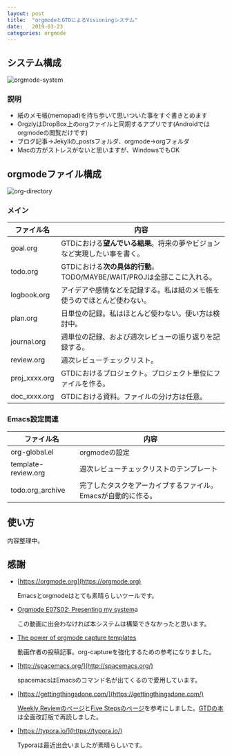 ```yaml
---
layout: post
title:  "orgmodeとGTDによるVisioningシステム"
date:   2019-03-23
categories: orgmode
---
```


## システム構成

![orgmode-system]({{site.baseurl}}/assets/orgmode-system.jpg)

### 説明

- 紙のメモ帳(memopad)を持ち歩いて思いついた事をすぐ書きとめます
- OrgzlyはDropBox上のorgファイルと同期するアプリです(Androidではorgmodeの閲覧だけです)
- ブログ記事→Jekyllの_postsフォルダ、orgmode→orgフォルダ
- Macの方がストレスがないと思いますが、WindowsでもOK

## orgmodeファイル構成

![org-directory]({{site.baseurl}}/assets/org-directory.png)

### メイン

| ファイル名    | 内容                                                         |
| ------------- | ------------------------------------------------------------ |
| goal.org      | GTDにおける**望んでいる結果**。将来の夢やビジョンなど実現したい事を書く。 |
| todo.org      | GTDにおける**次の具体的行動**。TODO/MAYBE/WAIT/PROJは全部ここに入れる。 |
| logbook.org   | アイデアや感情などを記録する。私は紙のメモ帳を使うのでほとんど使わない。 |
| plan.org      | 日単位の記録。私はほとんど使わない。使い方は検討中。         |
| journal.org   | 週単位の記録、および週次レビューの振り返りを記録する。       |
| review.org    | 週次レビューチェックリスト。                                 |
| proj_xxxx.org | GTDにおけるプロジェクト。プロジェクト単位にファイルを作る。  |
| doc_xxxx.org  | GTDにおける資料。ファイルの分け方は任意。                    |

### Emacs設定関連

| ファイル名          | 内容                                                         |
| ------------------- | ------------------------------------------------------------ |
| org-global.el       | orgmodeの設定                                                |
| template-review.org | 週次レビューチェックリストのテンプレート                     |
| todo.org_archive    | 完了したタスクをアーカイブするファイル。Emacsが自動的に作る。 |

## 使い方

内容整理中。

## 感謝

- [https://orgmode.org](https://orgmode.org)

  Emacsとorgmodeはとても素晴らしいツールです。

- [Orgmode E07S02: Presenting my system](https://www.youtube.com/watch?v=-2RXhPV_zgc)a

  この動画に出会わなければ本システムは構築できなかったと思います。

- [The power of orgmode capture templates](https://koenig-haunstetten.de/2014/08/29/the-power-of-orgmode-capture-templates/)

  動画作者の投稿記事。org-captureを強化するための参考になりました。


- [http://spacemacs.org/](http://spacemacs.org/)

  spacemacsはEmacsのコマンド名が出てくるので愛用しています。

- [https://gettingthingsdone.com/](https://gettingthingsdone.com/)

  [Weekly Reviewのページ](https://gettingthingsdone.com/2018/08/episode-43-the-power-of-the-gtd-weekly-review/)と[Five Stepsのページ](https://gettingthingsdone.com/five-steps/)を参考にしました。<a target="_blank" href="https://www.amazon.co.jp/%E5%85%A8%E9%9D%A2%E6%94%B9%E8%A8%82%E7%89%88-%E3%81%AF%E3%81%98%E3%82%81%E3%81%A6%E3%81%AEGTD-%E3%82%B9%E3%83%88%E3%83%AC%E3%82%B9%E3%83%95%E3%83%AA%E3%83%BC%E3%81%AE%E6%95%B4%E7%90%86%E8%A1%93-%E3%83%87%E3%83%93%E3%83%83%E3%83%89%E3%83%BB%E3%82%A2%E3%83%AC%E3%83%B3/dp/4576151878?&_encoding=UTF8&tag=dynamitecruis-22&linkCode=ur2&linkId=9327cd4b2c7d8ad114597dbdb499647c&camp=247&creative=1211">GTDの本</a><img src="//ir-jp.amazon-adsystem.com/e/ir?t=dynamitecruis-22&l=ur2&o=9" width="1" height="1" border="0" alt="" style="border:none !important; margin:0px !important;" /> は全面改訂版で再読しました。

- [https://typora.io/](https://typora.io/)

  Typoraは最近出会いましたが素晴らしいです。

